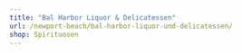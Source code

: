 ```yaml
---
title: "Bal Harbor Liquor & Delicatessen"
url: /newport-beach/bal-harbor-liquor-und-delicatessen/
shop: Spirituosen
---
```

